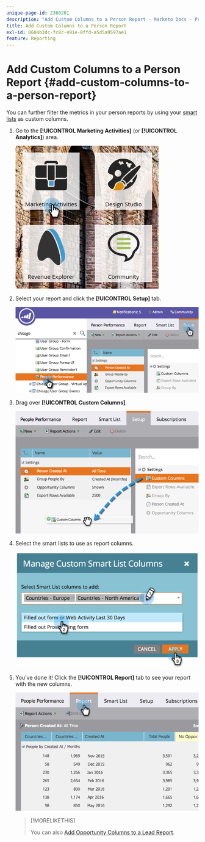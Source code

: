 ```yaml
---
unique-page-id: 2360201
description: "Add Custom Columns to a Person Report - Marketo Docs - Product Documentation"
title: Add Custom Columns to a Person Report
exl-id: 8604b3dc-fc8c-491e-8ffd-a5d5a9597ae1
feature: Reporting
---
```

# Add Custom Columns to a Person Report {#add-custom-columns-to-a-person-report}

You can further filter the metrics in your person reports by using your [smart lists](/help/marketo/product-docs/core-marketo-concepts/smart-lists-and-static-lists/understanding-smart-lists.md) as custom columns.

1. Go to the **[!UICONTROL Marketing Activities]** (or **[!UICONTROL Analytics]**) area.

   ![](assets/ma-1.png)

1. Select your report and click the **[!UICONTROL Setup]** tab.

   ![](assets/two-1.png)

1. Drag over **[!UICONTROL Custom Columns]**.

   ![](assets/three-1.png)

1. Select the smart lists to use as report columns.

   ![](assets/image2014-9-16-16-3a39-3a34.png)

1. You've done it! Click the **[!UICONTROL Report]** tab to see your report with the new columns.

   ![](assets/five-1.png)

   >[!MORELIKETHIS]
   >
   >You can also [Add Opportunity Columns to a Lead Report](/help/marketo/product-docs/reporting/basic-reporting/editing-reports/add-opportunity-columns-to-a-lead-report.md).
